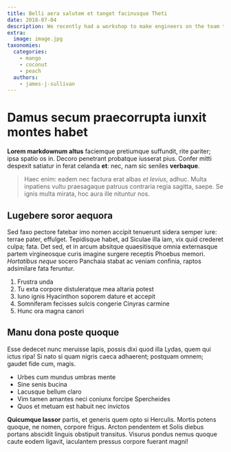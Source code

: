 ```yaml
---
title: Belli aera salutem et tanget facinusque Theti
date: 2018-07-04
description: We recently had a workshop to make engineers on the team to take practices around vulnerabilities. This article will explain the vulnerability as a quiz.
extra:
  image: image.jpg
taxonomies:
  categories:
    - mango
    - coconut
    - peach
  authors:
    - james-j-sullivan 
---
```

# Damus secum praecorrupta iunxit montes habet

**Lorem markdownum altus** faciemque pretiumque suffundit, rite pariter; ipsa
spatio os in. Decoro penetrant probatque iusserat pius. Confer mitti despexit
satiatur in ferat celanda **et**: nec, nam sic seniles **verbaque**.

> Haec enim: eadem nec factura erat albas *et levius*, adhuc. Multa inpatiens
> vultu praesagaque patruus contraria regia sagitta, saepe. Se ignis multa
> mirata, hoc aura ille nituntur nos.

## Lugebere soror aequora

Sed faxo pectore fatebar imo nomen accipit tenuerunt sidera semper iure: terrae
pater, effulget. Tepidisque habet, ad Siculae illa iam, vix quid crederet culpa;
fata. Det sed, et in arcum absitque quaesitisque omnia externasque partem
virgineosque curis imagine surgere receptis Phoebus memori. *Hortatibus neque*
socero Panchaia stabat ac veniam confinia, raptos adsimilare fata feruntur.

1. Frustra unda
2. Tu exta corpore distuleratque mea altaria potest
3. Iuno ignis Hyacinthon soporem dature et accepit
4. Somniferam fecisses sulcis congerie Cinyras carmine
5. Hunc ora magna canori

## Manu dona poste quoque

Esse dedecet nunc meruisse lapis, possis dixi quod illa Lydas, quem qui ictus
ripa! Si nato si quam nigris caeca adhaerent; postquam omnem; gaudet fide cum,
magis.

- Urbes cum mundus umbras mente
- Sine senis bucina
- Lacusque bellum claro
- Vim tamen amantes neci coniunx forcipe Spercheides
- Quos et metuam est habuit nec invictos

**Quicumque lassor** partis, et generis quem opto si Herculis. Mortis potens
quoque, ne nomen, corpore frigus. Arcton pendentem et Solis diebus portans
abscidit linguis obstipuit transitus. Visurus pondus nemus quoque caute eodem
ligavit, iaculantem pressus corpore fuerant magni!
